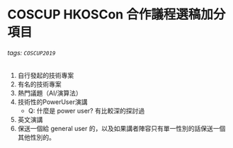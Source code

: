 # COSCUP HKOSCon 合作議程選稿加分項目

###### tags: `COSCUP2019`

1. 自行發起的技術專案
2. 有名的技術專案
3. 熱門議題（AI/演算法）
4. 技術性的PowerUser演講 
    * Q: 什麼是 power user? 有比較深的探討過
6. 英文演講
7. 保送一個給 general user 的，以及如果講者陣容只有單一性別的話保送一個其他性別的。




